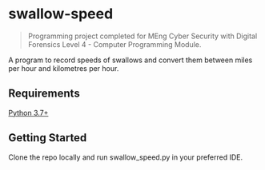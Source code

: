 # swallow-speed
> Programming project completed for MEng Cyber Security with Digital Forensics Level 4 - Computer Programming Module.

A program to record speeds of swallows and convert them between miles per hour and kilometres per hour.
## Requirements
[Python 3.7+](https://www.python.org/downloads/)
## Getting Started
Clone the repo locally and run swallow_speed.py in your preferred IDE.
